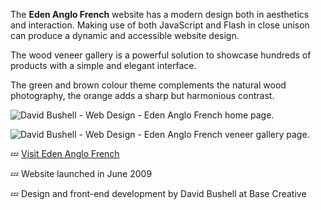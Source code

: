The **Eden Anglo French** website has a modern design both in aesthetics and interaction. Making use of both JavaScript and Flash in close unison can produce a dynamic and accessible website design.

The wood veneer gallery is a powerful solution to showcase hundreds of products with a simple and elegant interface.

The green and brown colour theme complements the natural wood photography, the orange adds a sharp but harmonious contrast.

![David Bushell - Web Design - Eden Anglo French home page.](/images/portfolio/web-design-eden-anglo-french-1.png)

![David Bushell - Web Design - Eden Anglo French veneer gallery page.](/images/portfolio/web-design-eden-anglo-french-2.png)

💤 [Visit Eden Anglo French](http://www.veneermerchant.co.uk)

💤 Website launched in June 2009

💤 Design and front-end development by David Bushell at Base Creative
